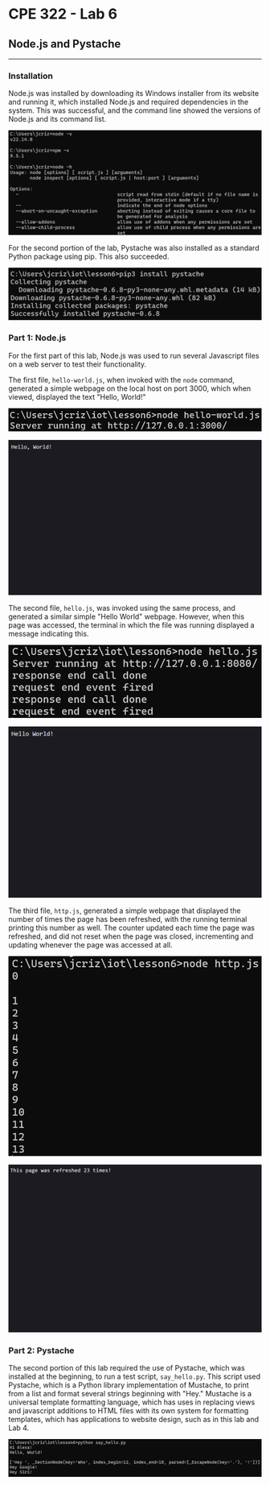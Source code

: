 # CPE 322 - Lab 6 
## Node.js and Pystache 
--- 
### Installation 

Node.js was installed by downloading its Windows installer from its website and running it, which installed Node.js and required dependencies in the system. This was successful, and the command line showed the versions of Node.js and its command list. 

![Node.js Installation](Install.png) 

For the second portion of the lab, Pystache was also installed as a standard Python package using pip. This also succeeded. 

![Pystache Installation](installpystache.png) 

### Part 1: Node.js 

For the first part of this lab, Node.js was used to run several Javascript files on a web server to test their functionality. 

The first file, `hello-world.js`, when invoked with the `node` command, generated a simple webpage on the local host on port 3000, which when viewed, displayed the text "Hello, World!" 

![Running hello-world.js](helloworld.png) 

![Hello World Page](helloworldresult.png) 

The second file, `hello.js`, was invoked using the same process, and generated a similar simple "Hello World" webpage. However, when this page was accessed, the terminal in which the file was running displayed a message indicating this. 

![Running hello.js](hello.png) 

![Hello World Reactive Page](helloresult.png) 

The third file, `http.js`, generated a simple webpage that displayed the number of times the page has been refreshed, with the running terminal printing this number as well. The counter updated each time the page was refreshed, and did not reset when the page was closed, incrementing and updating whenever the page was accessed at all. 

![Runnning http.js](http.png) 

![Reload Counting Page](httpresult.png) 

### Part 2: Pystache 

The second portion of this lab required the use of Pystache, which was installed at the beginning, to run a test script, `say_hello.py`. This script used Pystache, which is a Python library implementation of Mustache, to print from a list and format several strings beginning with "Hey." Mustache is a universal template formatting language, which has uses in replacing views and javascript additions to HTML files with its own system for formatting templates, which has applications to website design, such as in this lab and Lab 4. 

![Pystache test file running](pystache.png) 

